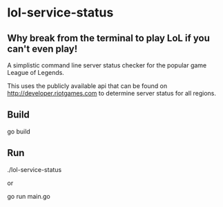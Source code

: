 # lol-service-status
Why break from the terminal to play LoL if you can't even play! 
---

A simplistic command line server status checker for the popular game League of Legends.  

This uses the publicly available api that can be found on http://developer.riotgames.com to determine server status for all regions.

## Build

   go build

## Run

   ./lol-service-status

or 

   go run main.go


